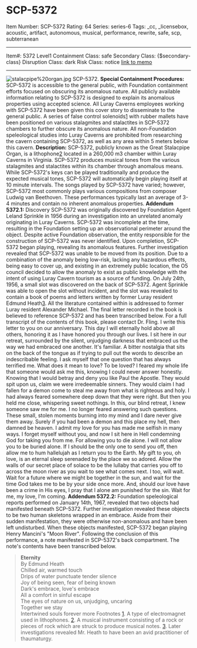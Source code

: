 # SCP-5372
Item Number: SCP-5372
Rating: 64
Series: series-6
Tags: _cc, _licensebox, acoustic, artifact, autonomous, musical, performance, rewrite, safe, scp, subterranean

---

Item#: 5372
Level1
Containment Class:
safe
Secondary Class:
{$secondary-class}
Disruption Class:
dark
Risk Class:
notice
[link to memo](/classification-committee-memo)  

* * *
![stalacpipe%20organ.jpg](http://scp-wiki.wikidot.com/local--files/scp-5372/stalacpipe%20organ.jpg)
SCP-5372.
**Special Containment Procedures:** SCP-5372 is accessible to the general public, with Foundation containment efforts focused on obscuring its anomalous nature. All publicly available information relating to SCP-5372 is designed to explain its anomalous properties using accepted science. All Luray Caverns employees working with SCP-5372 have been given this cover story to disseminate to the general public.
A series of false control solenoids[1](javascript:;) with rubber mallets have been positioned on various stalagmites and stalactites in SCP-5372 chambers to further obscure its anomalous nature.
All non-Foundation speleological studies into Luray Caverns are prohibited from researching the cavern containing SCP-5372, as well as any area within 5 meters below this cavern.
**Description:** SCP-5372, publicly known as the Great Stalacpipe Organ, is a lithophone[2](javascript:;) located in a 260,000 m3 chamber within Luray Caverns in Virginia. SCP-5372 produces musical tones from the various stalagmites and stalactites within its chamber through anomalous means.
While SCP-5372's keys can be played traditionally and produce the expected musical tones, SCP-5372 will automatically begin playing itself at 10 minute intervals. The songs played by SCP-5372 have varied; however, SCP-5372 most commonly plays various compositions from composer Ludwig van Beethoven. These performances typically last an average of 3-4 minutes and contain no inherent anomalous properties.
**Addendum 5372.1:** Discovery
SCP-5372 was originally discovered by Foundation Agent Leland Sprinkle in 1956 during an investigation into an unrelated anomaly originating in Luray Caverns. SCP-5372 was incomplete at the time, resulting in the Foundation setting up an observational perimeter around the object. Despite active Foundation observation, the entity responsible for the construction of SCP-5372 was never identified. Upon completion, SCP-5372 began playing, revealing its anomalous features.
Further investigation revealed that SCP-5372 was unable to be moved from its position. Due to a combination of the anomaly being low-risk, lacking any hazardous effects, being easy to cover up, and existing in an extremely public location, the O5 council decided to allow the anomaly to exist as public knowledge with the intent of using Luray Cavern tourism as a source of funding.
On July 24th, 1956, a small slot was discovered on the back of SCP-5372. Agent Sprinkle was able to open the slot without incident, and the slot was revealed to contain a book of poems and letters written by former Luray resident Edmund Heath[3](javascript:;). All the literature contained within is addressed to former Luray resident Alexander Michael. The final letter recorded in the book is believed to reference SCP-5372 and has been transcribed below. For a full transcript of the contents of this book, please contact Dr. Fling.
I write this letter to you on our anniversary. This day I will eternally hold above all others, honoring it as I have honored you through our lives. I sit here in our retreat, surrounded by the silent, unjudging darkness that embraced us the way we had embraced one another.
It's familiar. A bitter nostalgia that sits on the back of the tongue as if trying to pull out the words to describe an indescribable feeling.
I ask myself that one question that has always terrified me. What does it mean to love? To be loved? I feared my whole life that someone would ask me this, knowing I could never answer honestly. Knowing that I would betray and deny you like Paul the Apostle. They would spit upon us, claim we were irredeemable sinners. They would claim I had fallen for a demon come to steal me away from what is righteous and holy. I had always feared somewhere deep down that they were right.
But then you held me close, whispering sweet nothings. In this, our blind retreat, I knew someone saw me for me. I no longer feared answering such questions. These small, stolen moments burning into my mind and I dare never give them away. Surely if you had been a demon and this place my hell, then damned be heaven.
I admit my love for you has made me selfish in many ways. I forget myself without you, and now I sit here in Hell condemning God for taking you from me. For allowing you to die alone.
I will not allow you to be buried alone. If I should be the only one to send you off, then allow me to hum hallelujah as I return you to the Earth.
My gift to you, oh love, is an eternal sleep serenaded by the place we so adored. Allow the walls of our secret place of solace to be the lullaby that carries you off to across the moon river as you wait to see what comes next.
I too, will wait. Wait for a future where we might be together in the sun, and wait for the time God takes me to be by your side once more. And, should our love have been a crime in His eyes, I pray that I alone am punished for the sin.
Wait for me, my love, I'm coming.
**Addendum 5372.2:** Foundation speleological reports performed on January 14th, 1967, revealed that two objects had manifested beneath SCP-5372. Further investigation revealed these objects to be two human skeletons wrapped in an embrace. Aside from their sudden manifestation, they were otherwise non-anomalous and have been left undisturbed.
When these objects manifested, SCP-5372 began playing Henry Mancini's "Moon River". Following the conclusion of this performance, a note manifested in SCP-5372's back compartment. The note's contents have been transcribed below.
> **Eternity**  
>  By Edmund Heath  
>  Chilled air, warmed touch  
>  Drips of water punctuate tender silence  
>  Joy of being seen, fear of being known  
>  Dark's embrace, love's embrace  
>  All a comfort in sinful escape  
>  The eyes of nature on us, unjudging, uncaring  
>  Together we stay  
>  Intertwined souls forever more
Footnotes
[1](javascript:;). A type of electromagnet used in lithophones.
[2](javascript:;). A musical instrument consisting of a rock or pieces of rock which are struck to produce musical notes.
[3](javascript:;). Later investigations revealed Mr. Heath to have been an avid practitioner of thaumaturgy.